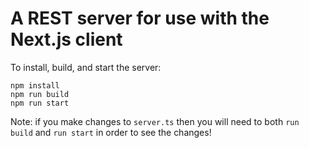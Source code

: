# A REST server for use with the Next.js client

To install, build, and start the server:

	npm install
	npm run build
	npm run start

Note: if you make changes to `server.ts` then you will need to both `run build` and
`run start` in order to see the changes!
